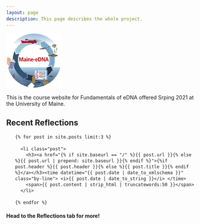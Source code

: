 ```yaml
---
layout: page
description: This page describes the whole project.
---
```


<img src="img/favicon.png" alt="drawing" width="150"/>

This is the course website for Fundamentals of eDNA offered Srping 2021 at the University of Maine.

## Recent Reflections

<!-- Posts -->
<ul id="posts">

	{% for post in site.posts limit:3 %}

	  <li class="post">
	  	<h3><a href="{% if site.baseurl == "/" %}{{ post.url }}{% else %}{{ post.url | prepend: site.baseurl }}{% endif %}">{%if post.header %}{{ post.header }}{% else %}{{ post.title }}{% endif %}</a></h3><time datetime="{{ post.date | date_to_xmlschema }}" class="by-line"> <i>{{ post.date | date_to_string }}</i> </time>
	  	<span>{{ post.content | strip_html | truncatewords:50 }}</span>
	  </li>

    {% endfor %}

</ul>


#### Head to the Reflections tab for more!
